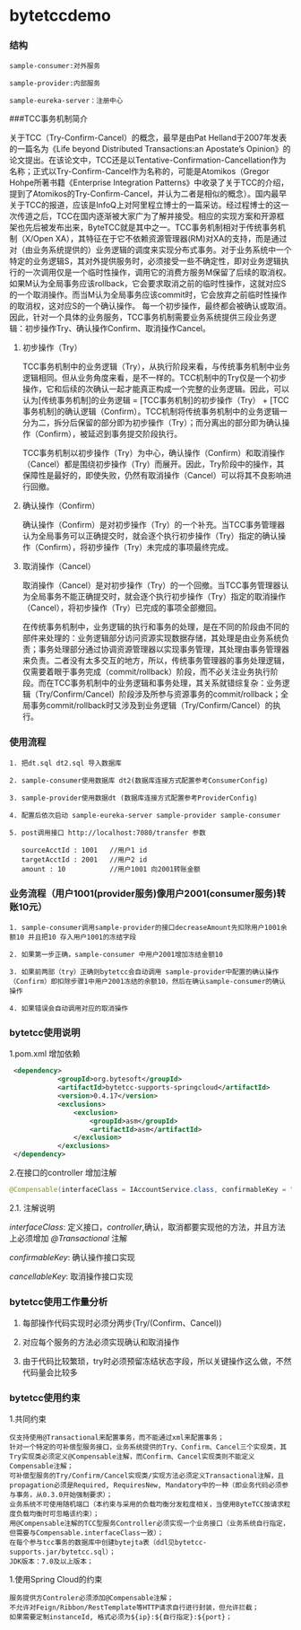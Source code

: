 bytetccdemo
====================

### 结构
    
    sample-consumer:对外服务

    sample-provider:内部服务

    sample-eureka-server：注册中心
    
###TCC事务机制简介

关于TCC（Try-Confirm-Cancel）的概念，最早是由Pat Helland于2007年发表的一篇名为《Life beyond Distributed Transactions:an Apostate’s Opinion》的论文提出。在该论文中，TCC还是以Tentative-Confirmation-Cancellation作为名称；正式以Try-Confirm-Cancel作为名称的，可能是Atomikos（Gregor Hohpe所著书籍《Enterprise Integration Patterns》中收录了关于TCC的介绍，提到了Atomikos的Try-Confirm-Cancel，并认为二者是相似的概念）。国内最早关于TCC的报道，应该是InfoQ上对阿里程立博士的一篇采访。经过程博士的这一次传道之后，TCC在国内逐渐被大家广为了解并接受。相应的实现方案和开源框架也先后被发布出来，ByteTCC就是其中之一。TCC事务机制相对于传统事务机制（X/Open XA），其特征在于它不依赖资源管理器(RM)对XA的支持，而是通过对（由业务系统提供的）业务逻辑的调度来实现分布式事务。对于业务系统中一个特定的业务逻辑S，其对外提供服务时，必须接受一些不确定性，即对业务逻辑执行的一次调用仅是一个临时性操作，调用它的消费方服务M保留了后续的取消权。如果M认为全局事务应该rollback，它会要求取消之前的临时性操作，这就对应S的一个取消操作。而当M认为全局事务应该commit时，它会放弃之前临时性操作的取消权，这对应S的一个确认操作。 每一个初步操作，最终都会被确认或取消。因此，针对一个具体的业务服务，TCC事务机制需要业务系统提供三段业务逻辑：初步操作Try、确认操作Confirm、取消操作Cancel。

1. 初步操作（Try）

    TCC事务机制中的业务逻辑（Try），从执行阶段来看，与传统事务机制中业务逻辑相同。但从业务角度来看，是不一样的。TCC机制中的Try仅是一个初步操作，它和后续的次确认一起才能真正构成一个完整的业务逻辑。因此，可以认为[传统事务机制]的业务逻辑 = [TCC事务机制]的初步操作（Try） + [TCC事务机制]的确认逻辑（Confirm）。TCC机制将传统事务机制中的业务逻辑一分为二，拆分后保留的部分即为初步操作（Try）；而分离出的部分即为确认操作（Confirm），被延迟到事务提交阶段执行。

    TCC事务机制以初步操作（Try）为中心，确认操作（Confirm）和取消操作（Cancel）都是围绕初步操作（Try）而展开。因此，Try阶段中的操作，其保障性是最好的，即使失败，仍然有取消操作（Cancel）可以将其不良影响进行回撤。

2. 确认操作（Confirm）

    确认操作（Confirm）是对初步操作（Try）的一个补充。当TCC事务管理器认为全局事务可以正确提交时，就会逐个执行初步操作（Try）指定的确认操作（Confirm），将初步操作（Try）未完成的事项最终完成。

3. 取消操作（Cancel）

    取消操作（Cancel）是对初步操作（Try）的一个回撤。当TCC事务管理器认为全局事务不能正确提交时，就会逐个执行初步操作（Try）指定的取消操作（Cancel），将初步操作（Try）已完成的事项全部撤回。

    在传统事务机制中，业务逻辑的执行和事务的处理，是在不同的阶段由不同的部件来处理的：业务逻辑部分访问资源实现数据存储，其处理是由业务系统负责；事务处理部分通过协调资源管理器以实现事务管理，其处理由事务管理器来负责。二者没有太多交互的地方，所以，传统事务管理器的事务处理逻辑，仅需要着眼于事务完成（commit/rollback）阶段，而不必关注业务执行阶段。而在TCC事务机制中的业务逻辑和事务处理，其关系就错综复杂：业务逻辑（Try/Confirm/Cancel）阶段涉及所参与资源事务的commit/rollback；全局事务commit/rollback时又涉及到业务逻辑（Try/Confirm/Cancel）的执行。

### 使用流程
    
    1. 把dt.sql dt2.sql 导入数据库
    
    2. sample-consumer使用数据库 dt2(数据库连接方式配置参考ConsumerConfig)
    
    3. sample-provider使用数据dt (数据库连接方式配置参考ProviderConfig)

    4. 配置后依次启动 sample-eureka-server sample-provider sample-consumer
    
    5. post调用接口 http://localhost:7080/transfer 参数
     
       sourceAcctId : 1001   //用户1 id
       targetAcctId : 2001   //用户2 id
       amount : 10           //用户1001 向2001转账金额

### 业务流程（用户1001(provider服务)像用户2001(consumer服务)转账10元）
    
    1. sample-consumer调用sample-provider的接口decreaseAmount先扣除用户1001余额10 并且把10 存入用户1001的冻结字段
    
    2. 如果第一步正确，sample-consumer 中用户2001增加冻结金额10
    
    3. 如果前两部（try）正确则bytetcc会自动调用 sample-provider中配置的确认操作（Confirm）即扣除步骤1中用户2001冻结的余额10，然后在确认sample-consumer的确认操作
    
    4. 如果错误会自动调用对应的取消操作
    
### bytetcc使用说明

1.pom.xml 增加依赖
    
```xml
 <dependency>
            <groupId>org.bytesoft</groupId>
            <artifactId>bytetcc-supports-springcloud</artifactId>
            <version>0.4.17</version>
            <exclusions>
                <exclusion>
                    <groupId>asm</groupId>
                    <artifactId>asm</artifactId>
                </exclusion>
            </exclusions>
 </dependency>
```

2.在接口的controller 增加注解

```java
@Compensable(interfaceClass = IAccountService.class, confirmableKey = "accountServiceConfirm", cancellableKey = "accountServiceCancel")
```
2.1. 注解说明

*interfaceClass*: 定义接口，*controller*,确认，取消都要实现他的方法，并且方法上必须增加 *@Transactional* 注解

*confirmableKey*: 确认操作接口实现

*cancellableKey*: 取消操作接口实现

### bytetcc使用工作量分析

1. 每部操作代码实现时必须分两步(Try/(Confirm、Cancel))

2. 对应每个服务的方法必须实现确认和取消操作

3. 由于代码比较繁琐，try时必须预留冻结状态字段，所以关键操作这么做，不然代码量会比较多

### bytetcc使用约束

1.共同约束
    
    仅支持使用@Transactional来配置事务，而不能通过xml来配置事务；
    针对一个特定的可补偿型服务接口，业务系统提供的Try、Confirm、Cancel三个实现类，其Try实现类必须定义@Compensable注解，而Confirm、Cancel实现类则不能定义Compensable注解；
    可补偿型服务的Try/Confirm/Cancel实现类/实现方法必须定义Transactional注解，且propagation必须是Required, RequiresNew, Mandatory中的一种（即业务代码必须参与事务，从0.3.0开始强制要求）；
    业务系统不可使用随机端口（本约束与采用的负载均衡分发粒度相关，当使用ByteTCC按请求粒度负载均衡时可忽略该约束）；
    用@Compensable注解的TCC型服务Controller必须实现一个业务接口（业务系统自行指定，但需要与Compensable.interfaceClass一致）；
    在每个参与tcc事务的数据库中创建bytejta表（ddl见bytetcc-supports.jar/bytetcc.sql）；
    JDK版本：7.0及以上版本；

1.使用Spring Cloud的约束
    
    服务提供方Controler必须添加@Compensable注解；
    不允许对Feign/Ribbon/RestTemplate等HTTP请求自行进行封装，但允许拦截；
    如果需要定制instanceId, 格式必须为${ip}:${自行指定}:${port}；
    


